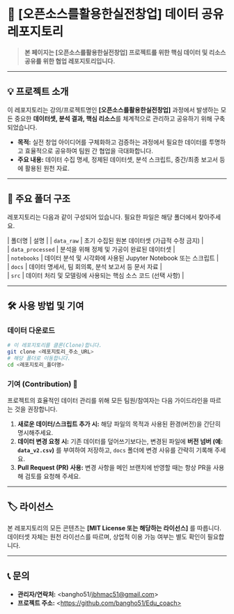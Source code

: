 # 🚀 [오픈소스를활용한실전창업] 데이터 공유 레포지토리

> **본 페이지는 [오픈소스를활용한실전창업] 프로젝트를 위한 핵심 데이터 및 리소스 공유를 위한 협업 레포지토리입니다.**

---

## 💡 프로젝트 소개

이 레포지토리는 강의/프로젝트명인 **[오픈소스를활용한실전창업]** 과정에서 발생하는 모든 중요한 **데이터셋, 분석 결과, 핵심 리소스**를 체계적으로 관리하고 공유하기 위해 구축되었습니다.

* **목적:** 실전 창업 아이디어를 구체화하고 검증하는 과정에서 필요한 데이터를 투명하고 효율적으로 공유하여 팀원 간 협업을 극대화합니다.
* **주요 내용:** 데이터 수집 명세, 정제된 데이터셋, 분석 스크립트, 중간/최종 보고서 등에 활용된 원천 자료.

---

## 📁 주요 폴더 구조

레포지토리는 다음과 같이 구성되어 있습니다. 필요한 파일은 해당 폴더에서 찾아주세요.

| 폴더명 | 설명 |
| `data_raw` | 초기 수집된 원본 데이터셋 (가급적 수정 금지) |  
| `data_processed` | 분석을 위해 정제 및 가공이 완료된 데이터셋 |  
| `notebooks` | 데이터 분석 및 시각화에 사용된 Jupyter Notebook 또는 스크립트 |  
| `docs` | 데이터 명세서, 팀 회의록, 분석 보고서 등 문서 자료 |  
| `src` | 데이터 처리 및 모델링에 사용되는 핵심 소스 코드 (선택 사항) |

---

## 🛠 사용 방법 및 기여

### 데이터 다운로드

```bash
# 이 레포지토리를 클론(Clone)합니다.
git clone <레포지토리_주소_URL>
# 해당 폴더로 이동합니다.
cd <레포지토리_폴더명>
````

### 기여 (Contribution) 🤝

프로젝트의 효율적인 데이터 관리를 위해 모든 팀원/참여자는 다음 가이드라인을 따르는 것을 권장합니다.

1.  **새로운 데이터/스크립트 추가 시:** 해당 파일의 목적과 사용된 환경(버전)을 간단히 명시해주세요.
2.  **데이터 변경 요청 시:** 기존 데이터를 덮어쓰기보다는, 변경된 파일에 **버전 넘버 (예: `data_v2.csv`)** 를 부여하여 저장하고, `docs` 폴더에 변경 사유를 간략히 기록해 주세요.
3.  **Pull Request (PR) 사용:** 변경 사항을 메인 브랜치에 반영할 때는 항상 PR을 사용해 검토를 요청해 주세요.

-----

## 🏷 라이선스

본 레포지토리의 모든 콘텐츠는 **[MIT License 또는 해당하는 라이선스]** 를 따릅니다. 데이터셋 자체는 원천 라이선스를 따르며, 상업적 이용 가능 여부는 별도 확인이 필요합니다.

-----

## 📞 문의

  * **관리자/연락처:** \<bangho51/jbhmac51@gmail.com\>
  * **프로젝트 주소:** \<https://github.com/bangho51/Edu_coach>

<!-- end list -->


